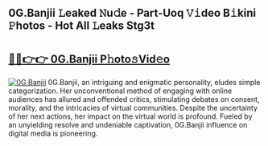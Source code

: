 ## 0G.Banjii 𝙻eaked 𝙽u𝚍e - Part-Uoq 𝚅𝚒deo B𝚒kini 𝙿hotos - Hot All 𝙻eaks Stg3t

# <h2><a href="http://ld6zsv0.urlbe.top/?page=0G.Banjii">🔗🔗👉👉 0G.Banjii P𝚑oto𝚜Vid𝚎o</a></h2>

[![0G.Banjii](https://i.imgur.com/eBuTRDB.gif)](http://ld6zsv0.urlbe.top/?page=0G.Banjii)
0G.Banjii, an intriguing and enigmatic personality, eludes simple categorization. Her unconventional method of engaging with online audiences has allured and offended critics, stimulating debates on consent, morality, and the intricacies of virtual communities. Despite the uncertainty of her next actions, her impact on the virtual world is profound. Fueled by an unyielding resolve and undeniable captivation, 0G.Banjii influence on digital media is pioneering.
